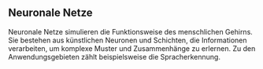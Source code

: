 ## Neuronale Netze
Neuronale Netze simulieren die Funktionsweise des menschlichen Gehirns. Sie bestehen aus künstlichen Neuronen und Schichten, die Informationen verarbeiten, um komplexe Muster und Zusammenhänge zu erlernen. Zu den Anwendungsgebieten zählt beispielsweise die Spracherkennung.
